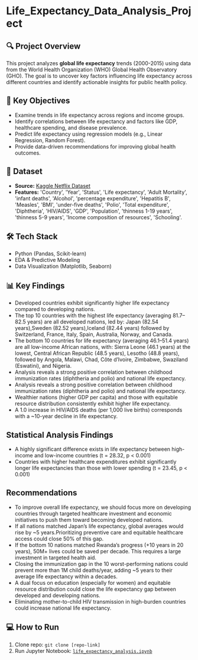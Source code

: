 # Life_Expectancy_Data_Analysis_Project

## 🔍 Project Overview  
This project analyzes **global life expectancy** trends (2000-2015) using data from the World Health Organization (WHO) Global Health Observatory (GHO). The goal is to uncover key factors influencing life expectancy across different countries and identify actionable insights for public health policy.

## 🎯 Key Objectives
- Examine trends in life expectancy across regions and income groups.
- Identify correlations between life expectancy and factors like GDP, healthcare spending, and disease prevalence.
- Predict life expectancy using regression models (e.g., Linear Regression, Random Forest).
- Provide data-driven recommendations for improving global health outcomes.

## 📂 Dataset  
- **Source:** [Kaggle Netflix Dataset](https://drive.google.com/file/d/1NDSLORGfC-gLNlr5LILBw71UmKUjd_HG/view?usp=drive_link) 
- **Features:** 'Country', 'Year', 'Status', 'Life expectancy', 'Adult Mortality', 'infant deaths', 'Alcohol', 'percentage expenditure', 'Hepatitis B', 'Measles', 'BMI', 'under-five deaths', 'Polio', 'Total expenditure', 'Diphtheria', 'HIV/AIDS', 'GDP', 'Population', 'thinness 1-19 years', 'thinness 5-9 years', 'Income composition of resources', 'Schooling'. 

## 🛠️ Tech Stack  
- Python (Pandas, Scikit-learn)  
- EDA & Predictive Modeling  
- Data Visualization (Matplotlib, Seaborn)

 ## 📊 Key Findings
 - Developed countries exhibit significantly higher life expectancy compared to developing nations.
 - The top 10 countries with the highest life expectancy (averaging 81.7–82.5 years) are all developed nations, led by: Japan (82.54 years),Sweden (82.52 years),Iceland (82.44 years) followed by Switzerland, France, Italy, Spain, Australia, Norway, and Canada.
 - The bottom 10 countries for life expectancy (averaging 46.1–51.4 years) are all low-income African nations, with: Sierra Leone (46.1 years) at the lowest, Central African Republic (48.5 years), Lesotho (48.8 years), followed by Angola, Malawi, Chad, Côte d’Ivoire, Zimbabwe, Swaziland (Eswatini), and Nigeria.
 - Analysis reveals a strong positive correlation between childhood immunization rates (diphtheria and polio) and national life expectancy.
 - Analysis reveals a strong positive correlation between childhood immunization rates (diphtheria and polio) and national life expectancy.
 - Wealthier nations (higher GDP per capita) and those with equitable resource distribution consistently exhibit higher life expectancy.
 - A 1.0 increase in HIV/AIDS deaths (per 1,000 live births) corresponds with a ~10-year decline in life expectancy.

## Statistical Analysis Findings
- A highly significant difference exists in life expectancy between high-income and low-income countries (t = 28.32, p < 0.001)
- Countries with higher healthcare expenditures exhibit significantly longer life expectancies than those with lower spending (t = 23.45, p < 0.001)

## Recommendations
- To improve overall life expectancy, we should focus more on developing countries through targeted healthcare investment and economic initiatives to push them toward becoming developed nations.
- If all nations matched Japan’s life expectancy, global averages would rise by ~5 years.Prioritizing preventive care and equitable healthcare access could close 50% of this gap.
- If the bottom 10 nations matched Rwanda’s progress (+10 years in 20 years), 50M+ lives could be saved per decade. This requires a large investment in targeted health aid.
- Closing the immunization gap in the 10 worst-performing nations could prevent more than 1M child deaths/year, adding ~5 years to their average life expectancy within a decades.
- A dual focus on education (especially for women) and equitable resource distribution could close the life expectancy gap between developed and developing nations.
- Eliminating mother-to-child HIV transmission in high-burden countries could increase national life expectancy.

## 💻 How to Run  
1. Clone repo: `git clone [repo-link]`    
2. Run Jupyter Notebook: [`life_expectancy_analysis.ipynb`](https://drive.google.com/file/d/1RTIP6UGkRRMTy-9Ap7CyJQF9h0Abyfqr/view?usp=drive_link)














